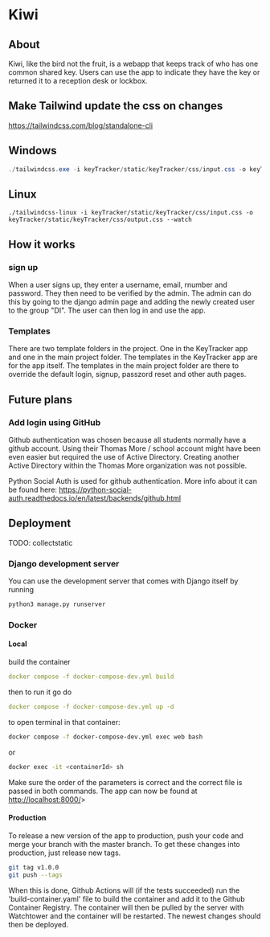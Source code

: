 # Kiwi

## About

Kiwi, like the bird not the fruit, is a webapp that keeps track of who has one common shared key. Users can use the app to indicate they have the key or returned it to a reception desk or lockbox.

## Make Tailwind update the css on changes

<https://tailwindcss.com/blog/standalone-cli>

## Windows

 ~~~ps1
./tailwindcss.exe -i keyTracker/static/keyTracker/css/input.css -o keyTracker/static/keyTracker/css/output.css --watch
 ~~~

## Linux

 ~~~shell
./tailwindcss-linux -i keyTracker/static/keyTracker/css/input.css -o keyTracker/static/keyTracker/css/output.css --watch
 ~~~

## How it works

### sign up

When a user signs up, they enter a username, email, rnumber and password. They then need to be verified by the admin. The admin can do this by going to the django admin page and adding the newly created user to the group "DI". The user can then log in and use the app.

### Templates

There are two template folders in the project. One in the KeyTracker app and one in the main project folder. The templates in the KeyTracker app are for the app itself. The templates in the main project folder are there to override the default login, signup, passzord reset and other auth pages.

## Future plans

### Add login using GitHub

Github authentication was chosen because all students normally have a github account. Using their Thomas More / school account might have been even easier but required the use of Active Directory. Creating another Active Directory within the Thomas More organization was not possible.

Python Social Auth is used for github authentication. More info about it can be found here: <https://python-social-auth.readthedocs.io/en/latest/backends/github.html>

## Deployment

TODO: collectstatic

### Django development server

You can use the development server that comes with Django itself by running

~~~python
python3 manage.py runserver
~~~

### Docker

#### Local

build the container

~~~yaml
docker compose -f docker-compose-dev.yml build
~~~

then to run it go do

~~~yaml
docker compose -f docker-compose-dev.yml up -d
~~~

to open terminal in that container:

~~~bash
docker compose -f docker-compose-dev.yml exec web bash
~~~

or

~~~bash
docker exec -it <containerId> sh
~~~

Make sure the order of the parameters is correct and the correct file is passed in both commands.
The app can now be found at <http://localhost:8000/>>

#### Production

To release a new version of the app to production, push your code and merge your branch with the master branch.
To get these changes into production, just release new tags.

~~~bash
git tag v1.0.0
git push --tags 
~~~

When this is done, Github Actions will (if the tests succeeded) run the 'build-container.yaml' file  to build the container and add it to the Github Container Registry. The container will then be pulled by the server with Watchtower and the container will be restarted. The newest changes should then be deployed.

<!-- You can also test the production deployment

~~~bash
docker-compose -f docker-compose.prod.yml down -v
docker-compose -f docker-compose.prod.yml up -d --build
docker-compose -f docker-compose.prod.yml exec web python manage.py migrate --noinput
~~~ -->
